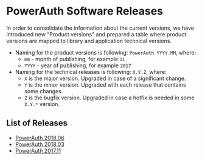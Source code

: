 # PowerAuth Software Releases

In order to consolidate the information about the current versions, we have introduced new "Product versions" and prepared a table where product versions are mapped to library and application technical versions.

- Naming for the product versions is following: `PowerAuth YYYY.MM`, where:
    - `mm` - month of publishing, for example `11`
    - `YYYY` - year of publishing, for example `2017`
- Naming for the technical releases is following: `X.Y.Z`, where:
    - `X` is the major version. Upgraded in case of a significant change.
    - `Y` is the minor version. Upgraded with each release that contains some changes.
    - `Z` is the bugfix version. Upgraded in case a hotfix is needed in some `X.Y.*` version.

## List of Releases

- [PowerAuth 2018.06](./PowerAuth-2018.06.md)
- [PowerAuth 2018.03](./PowerAuth-2018.03.md)
- [PowerAuth 2017.11](./PowerAuth-2017.11.md)